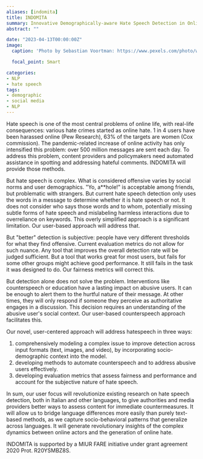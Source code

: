 ```yaml
---
aliases: [indomita]
title: INDOMITA
summary: Innovative Demographically-aware Hate Speech Detection in Online Media in Italian
abstract: ""

date: "2023-04-13T00:00:00Z"
image:
  caption: 'Photo by Sebastian Voortman: https://www.pexels.com/photo/woman-jumping-wearing-green-backpack-214574/'

  focal_point: Smart

categories:
- NLP
- hate speech
tags:
- demographic
- social media
- NLP
---
```


Hate speech is one of the most central problems of online life, with real-life consequences: various hate crimes started as online hate.
1 in 4 users have been harassed online (Pew Research), 63% of the targets are women (Cox commission). The pandemic-related increase of online activity has only intensified this problem: over 500 million messages are sent each day.
To address this problem, content providers and policymakers need automated assistance in spotting and addressing hateful comments. INDOMITA will provide those methods.

But hate speech is complex. What is considered offensive varies by social norms and user demographics. "Yo, a**hole!" is acceptable among friends, but problematic with strangers.
But current hate speech detection only uses the words in a message to determine whether it is hate speech or not. It does not consider who says those words and to whom, potentially missing subtle forms of hate speech and mislabeling harmless interactions due to overreliance on keywords. This overly simplified approach is a significant limitation. Our user-based approach will address that.

But "better" detection is subjective: people have very different thresholds for what they find offensive. Current evaluation metrics do not allow for such nuance. Any tool that improves the overall detection rate will be judged sufficient. But a tool that works great for most users, but fails for some other groups might achieve good performance. It still fails in the task it was designed to do. Our fairness metrics will correct this.

But detection alone does not solve the problem. Interventions like counterspeech or education have a lasting impact on abusive users. It can be enough to alert them to the hurtful nature of their message. At other times, they will only respond if someone they perceive as authoritative engages in a discussion. This decision requires an understanding of the abusive user's social context. Our user-based counterspeech approach facilitates this.

Our novel, user-centered approach will address hatespeech in three ways:
1) comprehensively modeling a complex issue to improve detection across input formats (text, images, and video), by incorporating socio-demographic context into the model.
2) developing methods to automate counterspeech and to address abusive users effectively.
3) developing evaluation metrics that assess fairness and performance and account for the subjective nature of hate speech.

In sum, our user focus will revolutionize existing research on hate speech detection, both in Italian and other languages, to give authorities and media providers better ways to assess content for immediate countermeasures. It will allow us to bridge language differences more easily than purely text-based methods, as we capture socio-behavioral patterns that generalize across languages.
It will generate revolutionary insights of the complex dynamics between online actors and the generation of online hate.

INDOMITA is supported by a MIUR FARE initiative under grant agreement 2020 Prot. R20YSMBZ8S.
